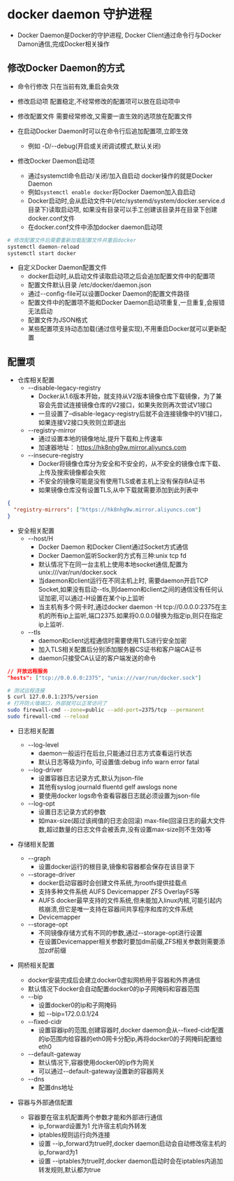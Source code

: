 # docker daemon 守护进程

* Docker Daemon是Docker的守护进程, Docker Client通过命令行与Docker Damon通信,完成Docker相关操作

## 修改Docker Daemon的方式

* 命令行修改 只在当前有效,重启会失效
* 修改启动项 配置稳定,不经常修改的配置项可以放在启动项中
* 修改配置文件 需要经常修改,又需要一直生效的选项放在配置文件

* 在启动Docker Daemon时可以在命令行后追加配置项,立即生效
  * 例如 -D/--debug(开启或关闭调试模式,默认关闭)

* 修改Docker Daemon启动项
  * 通过systemctl命令启动/关闭/加入自启动 docker操作的就是Docker Daemon
  * 例如`systemctl enable docker`将Docker Daemon加入自启动
  * Docker启动时,会从启动文件中(/etc/systemd/system/docker.service.d目录下)读取启动项, 如果没有目录可以手工创建该目录并在目录下创建docker.conf文件
  * 在docker.conf文件中添加docker daemon启动项

```sh
# 修改配置文件后需要重新加载配置文件并重启docker
systemctl daemon-reload
systemctl start docker
```

* 自定义Docker Daemon配置文件
  * docker启动时,从启动文件读取启动项之后会追加配置文件中的配置项
  * 配置文件默认目录 /etc/docker/daemon.json
  * 通过--config-file可以设置Docker Daemon的配置文件路径
  * 配置文件中的配置项不能和Docker Daemon启动项重复,一旦重复,会报错无法启动
  * 配置文件为JSON格式
  * 某些配置项支持动态加载(通过信号量实现),不用重启Docker就可以更新配置

## 配置项

* 仓库相关配置
  * --disable-legacy-registry
    * Docker从1.6版本开始，就支持从V2版本镜像仓库下载镜像，为了兼容会先尝试连接镜像仓库的V2接口，如果失败则再次尝试V1接口
    * 一旦设置了–disable-legacy-registry后就不会连接镜像中的V1接口，如果连接V2接口失败则立即退出
  * --registry-mirror
    * 通过设置本地的镜像地址,提升下载和上传速率
    * 加速器地址： <https://hk8nhg9w.mirror.aliyuncs.com>
  * --insecure-registry
    * Docker将镜像仓库分为安全和不安全的，从不安全的镜像仓库下载、上传及搜索镜像都会失败
    * 不安全的镜像可能是没有使用TLS或者主机上没有保存BA证书
    * 如果镜像仓库没有设置TLS,从中下载就需要添加到此列表中

```json
{
  "registry-mirrors": ["https://hk8nhg9w.mirror.aliyuncs.com"]
}
```

* 安全相关配置
  * --host/H
    * Docker Daemon 和Docker Client通过Socket方式通信
    * Docker Daemon监听Socker的方式有三种:unix tcp fd
    * 默认情况下在同一台主机上使用本地socket通信,配置为unix:///var/run/docker.sock
    * 当daemon和client运行在不同主机上时, 需要daemon开启TCP Socket,如果没有启动--tls,则daemon和client之间的通信没有任何认证加密,可以通过-H设置在某个ip上监听
    * 当主机有多个网卡时,通过docker daemon -H tcp://0.0.0.0:2375在主机的所有ip上监听,端口2375.如果将0.0.0.0替换为指定ip,则只在指定ip上监听.
  * --tls
    * daemon和client远程通信时需要使用TLS进行安全加密
    * 加入TLS相关配置后分别添加服务器CS证书和客户端CA证书
    * daemon只接受CA认证的客户端发送的命令

```json
// 开放远程服务
"hosts": ["tcp://0.0.0.0:2375", "unix:///var/run/docker.sock"]
```

```sh
# 测试远程连接
$ curl 127.0.0.1:2375/version
# 打开防火墙端口，外部就可以正常访问了
sudo firewall-cmd --zone=public --add-port=2375/tcp --permanent
sudo firewall-cmd --reload
```

* 日志相关配置
  * --log-level
    * daemon一般运行在后台,只能通过日志方式查看运行状态
    * 默认日志等级为info, 可设置值:debug info warn error fatal
  * --log-driver
    * 设置容器日志记录方式,默认为json-file
    * 其他有syslog journald fluentd gelf awslogs none
    * 要使用docker logs命令查看容器日志就必须设置为json-file
  * --log-opt
    * 设置日志记录方式的参数
    * 如max-size(超过该阀值的日志会回滚) max-file(回滚日志的最大文件数,超过数量的日志文件会被丢弃,没有设置max-size则不生效)等

* 存储相关配置
  * --graph
    * 设置docker运行的根目录,镜像和容器都会保存在该目录下
  * --storage-driver
    * docker启动容器时会创建文件系统,为rootfs提供挂载点
    * 支持多种文件系统 AUFS Devicemapper ZFS OverlayFS等
    * AUFS docker最早支持的文件系统,但未能加入linux内核,可能引起内核崩溃,但它是唯一支持在容器间共享程序和库的文件系统
    * Devicemapper
  * --storage-opt
    * 不同镜像存储方式有不同的参数,通过--storage-opt进行设置
    * 在设置Devicemapper相关参数时要加dm前缀,ZFS相关参数则需要添加zdf前缀

* 网桥相关配置
  * docker安装完成后会建立docker0虚拟网桥用于容器和外界通信
  * 默认情况下docker会自动配置docker0的ip子网掩码和容器范围
  * --bip
    * 设置docker0的ip和子网掩码
    * 如 --bip=172.0.0.1/24
  * --fixed-cidr
    * 设置容器ip的范围,创建容器时,docker daemon会从--fixed-cidr配置的ip范围内给容器的eth0网卡分配ip,再将docker0的子网掩码配置给eth0
  * --default-gateway
    * 默认情况下,容器使用docker0的ip作为网关
    * 可以通过--default-gateway设置新的容器网关
  * --dns
    * 配置dns地址

* 容器与外部通信配置
  * 容器要在宿主机配置两个参数才能和外部进行通信
    * ip_forward设置为1 允许宿主机向外转发
    * iptables规则运行向外连接
    * 设置 --ip_forward为true时,docker daemon启动会自动修改宿主机的ip_forward为1
    * 设置 --iptables为true时,docker daemon启动时会在iptables内追加转发规则,默认都为true
